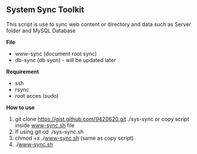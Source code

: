 ## System Sync Toolkit  
This script is use to sync web content or directory and data such as Server folder and MySQL Database  

**File**  
* www-sync (document root sync)
* db-sync (db sycn) - will be updated later  

**Requirement** 
* ssh 
* rsync
* root acces (sudo)

**How to use** 
 
1. git clone https://gist.github.com/9420620.git ./sys-sync or copy script inside www-sync.sh file
2. If using git cd ./sys-sync.sh
3. chmod +x ./www-sync.sh (same as copy script)
4. ./www-sync.sh



